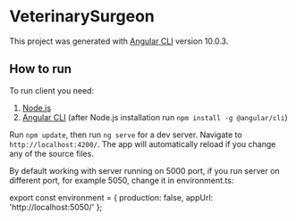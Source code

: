 
# VeterinarySurgeon

This project was generated with [Angular CLI](https://github.com/angular/angular-cli) version 10.0.3.

## How to run

To run client you need:
1. [Node.js](https://nodejs.org/en/)
2. [Angular CLI](https://cli.angular.io/) (after Node.js installation run  `npm install -g @angular/cli`)

Run `npm update`, then run `ng serve` for a dev server. Navigate to `http://localhost:4200/`. The app will automatically reload if you change any of the source files.

By default working with server running on 5000 port, if you run server on different port, for example 5050, change it in environment.ts:

export const environment = {
  production: false,
  appUrl: 'http://localhost:5050/'
};

